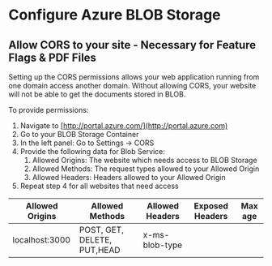 # Configure Azure BLOB Storage

## Allow CORS to your site - Necessary for Feature Flags & PDF Files

Setting up the CORS permissions allows your web application running from one domain access another domain. Without allowing CORS, your website will not be able to get the documents stored in BLOB.

To provide permissions:

1. Navigate to [http://portal.azure.com/](http://portal.azure.com)
2. Go to your BLOB Storage Container
3. In the left panel: Go to Settings -> CORS&#x20;
4. Provide the following data for Blob Service:
   1. Allowed Origins: The website which needs access to BLOB Storage
   2. Allowed Methods: The request types allowed to your Allowed Origin
   3. Allowed Headers: Headers allowed to your Allowed Origin
5. Repeat step 4 for all websites that need access

| Allowed Origins | Allowed Methods             | Allowed Headers | Exposed Headers | Max age |
| --------------- | --------------------------- | --------------- | --------------- | ------- |
| localhost:3000  | POST, GET, DELETE, PUT,HEAD | x-ms-blob-type  |                 |         |

